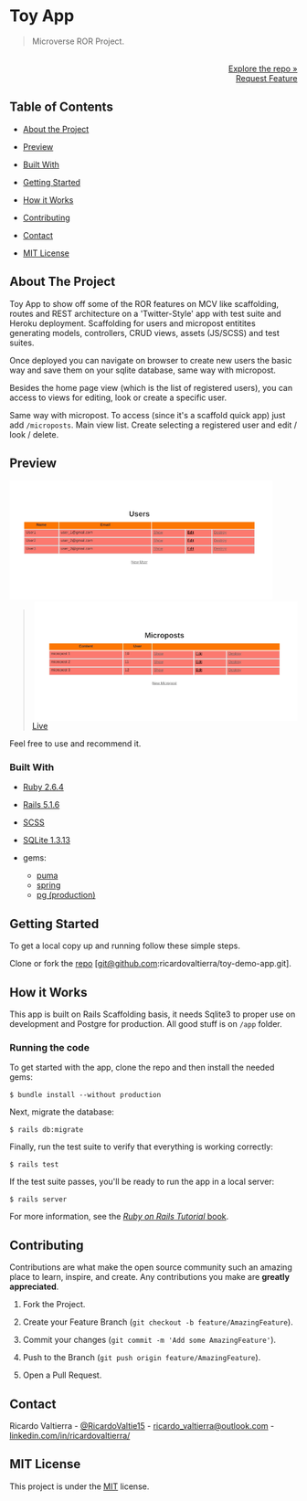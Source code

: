 # Toy App

> Microverse ROR Project.

<p align="right">
  <br>
  <a href="https://github.com/ricardovaltierra/toy-demo-app">Explore the repo »</a>
  <br>
  <a href="https://github.com/ricardovaltierra/toy-demo-app/issues">Request Feature</a>
</p>

## Table of Contents

* [About the Project](#about-the-project)

* [Preview](#preview)

* [Built With](#built-with)

* [Getting Started](#getting-started)

* [How it Works](#how-it-works)

* [Contributing](#contributing)

* [Contact](#contact)

* [MIT License](#mit-license)

## About The Project

Toy App to show off some of the ROR features on MCV like scaffolding, routes and REST architecture on a 'Twitter-Style' app with test suite and Heroku deployment. Scaffolding for users and micropost entitites generating models, controllers, CRUD views, assets (JS/SCSS) and test suites.

Once deployed you can navigate on browser to create new users the basic way and save them on your sqlite database, same way with micropost.

Besides the home page view (which is the list of registered users), you can access to views for editing, look or create a specific user.

Same way with micropost. To access (since it's a scaffold quick app) just add `/microposts`. Main view list. Create selecting a registered user and edit / look / delete.

## Preview

<img src="./app/assets/images/usage1.gif" alt="Create and edit a user" width="460" /> <img src="./app/assets/images/usage2.gif" alt="Create and edit a micropost" width="460" align="right" />

> [Live](https://small-toy-app.herokuapp.com/)

Feel free to use and recommend it.

### Built With

* [Ruby 2.6.4](https://www.ruby-lang.org/en/news/2019/08/28/ruby-2-6-4-released/)

* [Rails 5.1.6](https://rubygems.org/gems/rails/versions/5.1.6)

* [SCSS](https://developer.mozilla.org/en-US/docs/Web/CSS)

* [SQLite 1.3.13](https://rubygems.org/gems/sqlite3/versions/1.3.13)

* gems:
    * [puma](https://rubygems.org/gems/puma)
    * [spring](https://rubygems.org/gems/spring)
    * [pg (production)](https://rubygems.org/gems/pg)

## Getting Started

To get a local copy up and running follow these simple steps.

Clone or fork the <a href="https://github.com/ricardovaltierra/toy-demo-app">repo</a> [git@github.com:ricardovaltierra/toy-demo-app.git].

## How it Works

This app is built on Rails Scaffolding basis, it needs Sqlite3 to proper use on development and Postgre for production. All good stuff is on `/app` folder.

### Running the code


To get started with the app, clone the repo and then install the needed gems:

```
$ bundle install --without production
```

Next, migrate the database:

```
$ rails db:migrate
```

Finally, run the test suite to verify that everything is working correctly:

```
$ rails test
```

If the test suite passes, you'll be ready to run the app in a local server:

```
$ rails server
```

For more information, see the
[*Ruby on Rails Tutorial* book](https://www.railstutorial.org/book).

## Contributing

Contributions are what make the open source community such an amazing place to learn, inspire, and create. Any contributions you make are **greatly appreciated**.

1. Fork the Project.

2. Create your Feature Branch (`git checkout -b feature/AmazingFeature`).

3. Commit your changes (`git commit -m 'Add some AmazingFeature'`).

4. Push to the Branch (`git push origin feature/AmazingFeature`).

5. Open a Pull Request.

## Contact

Ricardo Valtierra - [@RicardoValtie15](https://twitter.com/RicardoValtie15) - ricardo_valtierra@outlook.com  - [linkedin.com/in/ricardovaltierra/](https://www.linkedin.com/in/ricardovaltierra/)

## MIT License

This project is under the [MIT](LICENSE) license.

